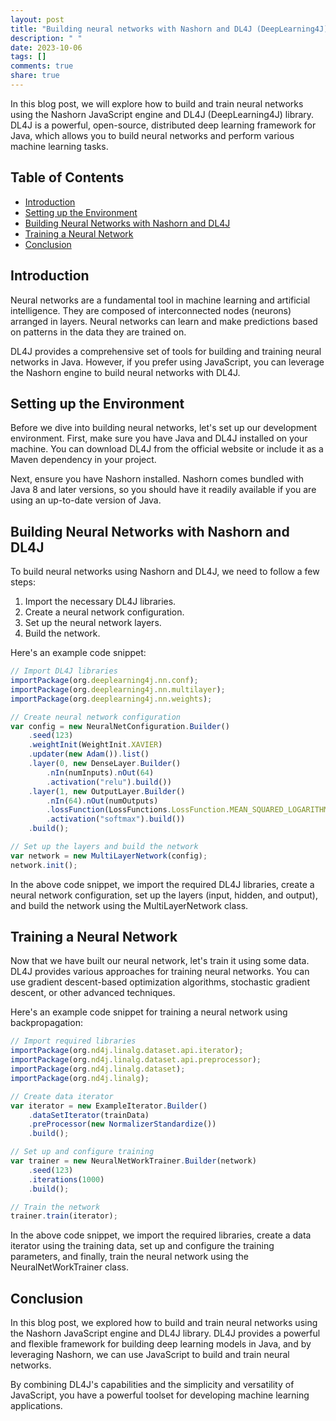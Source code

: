 ```yaml
---
layout: post
title: "Building neural networks with Nashorn and DL4J (DeepLearning4J)"
description: " "
date: 2023-10-06
tags: []
comments: true
share: true
---
```


In this blog post, we will explore how to build and train neural networks using the Nashorn JavaScript engine and DL4J (DeepLearning4J) library. DL4J is a powerful, open-source, distributed deep learning framework for Java, which allows you to build neural networks and perform various machine learning tasks.

## Table of Contents
- [Introduction](#introduction)
- [Setting up the Environment](#setting-up-the-environment)
- [Building Neural Networks with Nashorn and DL4J](#building-neural-networks-with-nashorn-and-dl4j)
- [Training a Neural Network](#training-a-neural-network)
- [Conclusion](#conclusion)

## Introduction
Neural networks are a fundamental tool in machine learning and artificial intelligence. They are composed of interconnected nodes (neurons) arranged in layers. Neural networks can learn and make predictions based on patterns in the data they are trained on.

DL4J provides a comprehensive set of tools for building and training neural networks in Java. However, if you prefer using JavaScript, you can leverage the Nashorn engine to build neural networks with DL4J.

## Setting up the Environment
Before we dive into building neural networks, let's set up our development environment. First, make sure you have Java and DL4J installed on your machine. You can download DL4J from the official website or include it as a Maven dependency in your project.

Next, ensure you have Nashorn installed. Nashorn comes bundled with Java 8 and later versions, so you should have it readily available if you are using an up-to-date version of Java.

## Building Neural Networks with Nashorn and DL4J
To build neural networks using Nashorn and DL4J, we need to follow a few steps:

1. Import the necessary DL4J libraries.
2. Create a neural network configuration.
3. Set up the neural network layers.
4. Build the network.

Here's an example code snippet:

```javascript
// Import DL4J libraries
importPackage(org.deeplearning4j.nn.conf);
importPackage(org.deeplearning4j.nn.multilayer);
importPackage(org.deeplearning4j.nn.weights);

// Create neural network configuration
var config = new NeuralNetConfiguration.Builder()
    .seed(123)
    .weightInit(WeightInit.XAVIER)
    .updater(new Adam()).list()
    .layer(0, new DenseLayer.Builder()
        .nIn(numInputs).nOut(64)
        .activation("relu").build())
    .layer(1, new OutputLayer.Builder()
        .nIn(64).nOut(numOutputs)
        .lossFunction(LossFunctions.LossFunction.MEAN_SQUARED_LOGARITHMIC_ERROR)
        .activation("softmax").build())
    .build();

// Set up the layers and build the network
var network = new MultiLayerNetwork(config);
network.init();
```

In the above code snippet, we import the required DL4J libraries, create a neural network configuration, set up the layers (input, hidden, and output), and build the network using the MultiLayerNetwork class.

## Training a Neural Network
Now that we have built our neural network, let's train it using some data. DL4J provides various approaches for training neural networks. You can use gradient descent-based optimization algorithms, stochastic gradient descent, or other advanced techniques.

Here's an example code snippet for training a neural network using backpropagation:

```javascript
// Import required libraries
importPackage(org.nd4j.linalg.dataset.api.iterator);
importPackage(org.nd4j.linalg.dataset.api.preprocessor);
importPackage(org.nd4j.linalg.dataset);
importPackage(org.nd4j.linalg);

// Create data iterator
var iterator = new ExampleIterator.Builder()
    .dataSetIterator(trainData)
    .preProcessor(new NormalizerStandardize())
    .build();

// Set up and configure training
var trainer = new NeuralNetWorkTrainer.Builder(network)
    .seed(123)
    .iterations(1000)
    .build();

// Train the network
trainer.train(iterator);
```

In the above code snippet, we import the required libraries, create a data iterator using the training data, set up and configure the training parameters, and finally, train the neural network using the NeuralNetWorkTrainer class.

## Conclusion
In this blog post, we explored how to build and train neural networks using the Nashorn JavaScript engine and DL4J library. DL4J provides a powerful and flexible framework for building deep learning models in Java, and by leveraging Nashorn, we can use JavaScript to build and train neural networks.

By combining DL4J's capabilities and the simplicity and versatility of JavaScript, you have a powerful toolset for developing machine learning applications.